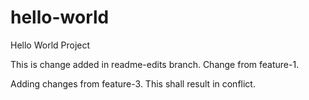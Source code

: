 # hello-world
Hello World Project


This is change added in readme-edits branch.
Change from feature-1.

Adding changes from feature-3. This shall result in conflict.
